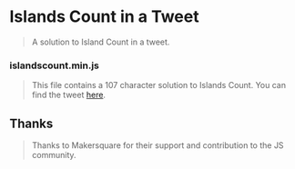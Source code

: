 # Islands Count in a Tweet
> A solution to Island Count in a tweet.

### islandscount.min.js
> This file contains a 107 character solution to Islands Count.
> You can find the tweet [here](https://goo.gl/bwN2yL).

## Thanks
> Thanks to Makersquare for their support and contribution to the JS community.
